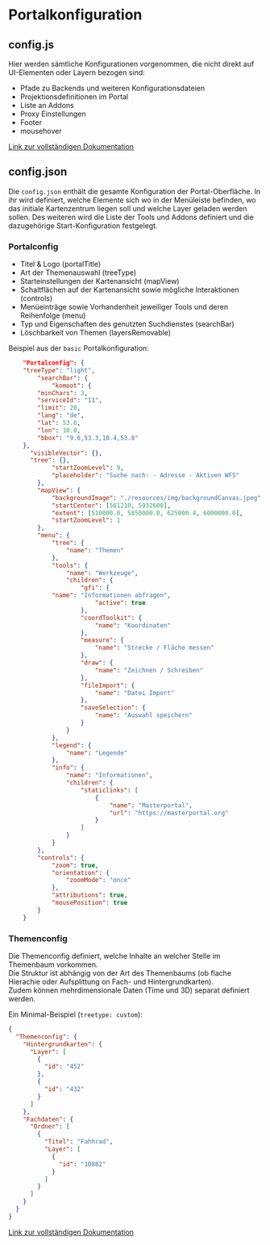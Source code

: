 # Portalkonfiguration

## config.js

Hier werden sämtliche Konfigurationen vorgenommen, die nicht direkt auf UI-Elementen oder Layern bezogen sind:

- Pfade zu Backends und weiteren Konfigurationsdateien
- Projektionsdefinitionen im Portal
- Liste an Addons
- Proxy Einstellungen
- Footer
- mousehover

[Link zur vollständigen Dokumentation](https://bitbucket.org/geowerkstatt-hamburg/masterportal/src/6801563147d77d25faa5b798e320d15e4489a807/doc/config.js.md)

## config.json

Die `config.json` enthält die gesamte Konfiguration der Portal-Oberfläche. In ihr wird definiert, welche Elemente sich wo in der Menüleiste befinden, wo das initiale Kartenzentrum liegen soll und welche Layer geladen werden sollen. Des weiteren wird die Liste der Tools und Addons definiert und die dazugehörige Start-Konfiguration festgelegt.

### Portalconfig

* Titel & Logo (portalTitle)
* Art der Themenauswahl (treeType)
* Starteinstellungen der Kartenansicht (mapView)
* Schaltflächen auf der Kartenansicht sowie mögliche Interaktionen (controls)
* Menüeinträge sowie Vorhandenheit jeweiliger Tools und deren Reihenfolge (menu)
* Typ und Eigenschaften des genutzten Suchdienstes (searchBar)
* Löschbarkeit von Themen (layersRemovable)

Beispiel aus der `basic` Portalkonfiguration:

```json
	"Portalconfig": {
    "treeType": "light",
		"searchBar": {
			"komoot": {
        "minChars": 3,
        "serviceId": "11",
        "limit": 20,
        "lang": "de",
        "lat": 53.6,
        "lon": 10.0,
        "bbox": "9.6,53.3,10.4,53.8"
    },
      "visibleVector": {},
      "tree": {},
			"startZoomLevel": 9,
			"placeholder": "Suche nach: - Adresse - Aktiven WFS"
		},
		"mapView": {
			"backgroundImage": "./resources/img/backgroundCanvas.jpeg",
			"startCenter": [561210, 5932600],
			"extent": [510000.0, 5850000.0, 625000.4, 6000000.0],
			"startZoomLevel": 1
		},
		"menu": {
			"tree": {
				"name": "Themen"
			},
			"tools": {
				"name": "Werkzeuge",
				"children": {
					"gfi": {
            "name": "Informationen abfragen",
						"active": true
					},
					"coordToolkit": {
						"name": "Koordinaten"
					},
					"measure": {
						"name": "Strecke / Fläche messen"
					},
					"draw": {
						"name": "Zeichnen / Schreiben"
					},
					"fileImport": {
            			"name": "Datei Import"
					},
					"saveSelection": {
						"name": "Auswahl speichern"
					}
				}
			},
			"legend": {
				"name": "Legende"
			},
			"info": {
				"name": "Informationen",
				"children": {
					"staticlinks": [
						{
							"name": "Masterportal",
							"url": "https://masterportal.org"
						}
					]
				}
			}
		},
		"controls": {
			"zoom": true,
			"orientation": {
				"zoomMode": "once"
			},
			"attributions": true,
			"mousePosition": true
		}
	}
```

### Themenconfig

Die Themenconfig definiert, welche Inhalte an welcher Stelle im Themenbaum vorkommen.  
Die Struktur ist abhängig von der Art des Themenbaums (ob flache Hierachie oder Aufsplittung on Fach- und Hintergrundkarten).  
Zudem können mehrdimensionale Daten (Time und 3D) separat definiert werden.

Ein Minimal-Beispiel (`treetype: custom`):

```json
{
  "Themenconfig": {
    "Hintergrundkarten": {
      "Layer": [
        {
          "id": "452"
        },
        {
          "id": "432"
        }
      ]
    },
    "Fachdaten": {
      "Ordner": [
        {
          "Titel": "Fahhrad",
          "Layer": [
            {
              "id": "10882"
            }
          ]
        }
      ]
    }
  }
}
```

[Link zur vollständigen Dokumentation](https://bitbucket.org/geowerkstatt-hamburg/masterportal/src/6801563147d77d25faa5b798e320d15e4489a807/doc/config.json.md)